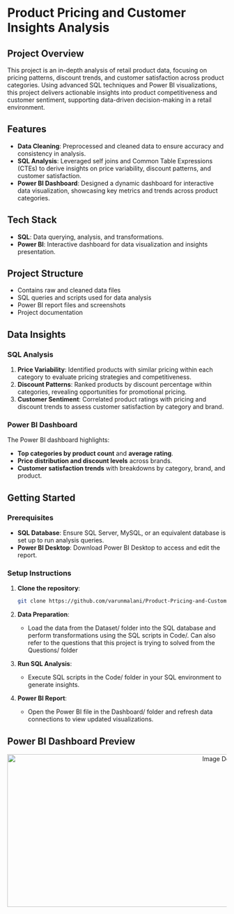 # Product Pricing and Customer Insights Analysis

## Project Overview
This project is an in-depth analysis of retail product data, focusing on pricing patterns, discount trends, and customer satisfaction across product categories. Using advanced SQL techniques and Power BI visualizations, this project delivers actionable insights into product competitiveness and customer sentiment, supporting data-driven decision-making in a retail environment.

## Features
- **Data Cleaning**: Preprocessed and cleaned data to ensure accuracy and consistency in analysis.
- **SQL Analysis**: Leveraged self joins and Common Table Expressions (CTEs) to derive insights on price variability, discount patterns, and customer satisfaction.
- **Power BI Dashboard**: Designed a dynamic dashboard for interactive data visualization, showcasing key metrics and trends across product categories.

## Tech Stack
- **SQL**: Data querying, analysis, and transformations.
- **Power BI**: Interactive dashboard for data visualization and insights presentation.

## Project Structure
 - Contains raw and cleaned data files
 - SQL queries and scripts used for data analysis
 - Power BI report files and screenshots
 - Project documentation

## Data Insights
### SQL Analysis
1. **Price Variability**: Identified products with similar pricing within each category to evaluate pricing strategies and competitiveness.
2. **Discount Patterns**: Ranked products by discount percentage within categories, revealing opportunities for promotional pricing.
3. **Customer Sentiment**: Correlated product ratings with pricing and discount trends to assess customer satisfaction by category and brand.

### Power BI Dashboard
The Power BI dashboard highlights:
- **Top categories by product count** and **average rating**.
- **Price distribution and discount levels** across brands.
- **Customer satisfaction trends** with breakdowns by category, brand, and product.

## Getting Started

### Prerequisites
- **SQL Database**: Ensure SQL Server, MySQL, or an equivalent database is set up to run analysis queries.
- **Power BI Desktop**: Download Power BI Desktop to access and edit the report.

### Setup Instructions
1. **Clone the repository**:
   ```bash
   git clone https://github.com/varunmalani/Product-Pricing-and-Customer-Insights-Analysis.git

2. **Data Preparation**:

   - Load the data from the Dataset/ folder into the SQL database and perform transformations using the SQL scripts in Code/. Can also refer to the questions that this project is trying to solved from the Questions/ folder

3. **Run SQL Analysis**:

   - Execute SQL scripts in the Code/ folder in your SQL environment to generate insights.

4. **Power BI Report**:

   - Open the Power BI file in the Dashboard/ folder and refresh data connections to view updated visualizations.
  
## Power BI Dashboard Preview

<p align="center">
  <img src="https://github.com/user-attachments/assets/9436a7da-efb3-4eb3-a56d-5b1aa4d3782e" alt="Image Description" width="1000" height="350"/>
</p>


